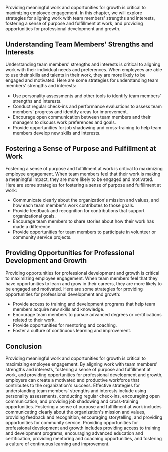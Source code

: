 
Providing meaningful work and opportunities for growth is critical to maximizing employee engagement. In this chapter, we will explore strategies for aligning work with team members' strengths and interests, fostering a sense of purpose and fulfillment at work, and providing opportunities for professional development and growth.

Understanding Team Members' Strengths and Interests
---------------------------------------------------

Understanding team members' strengths and interests is critical to aligning work with their individual needs and preferences. When employees are able to use their skills and talents in their work, they are more likely to be engaged and motivated. Here are some strategies for understanding team members' strengths and interests:

* Use personality assessments and other tools to identify team members' strengths and interests.
* Conduct regular check-ins and performance evaluations to assess team members' progress and identify areas for improvement.
* Encourage open communication between team members and their managers to discuss work preferences and goals.
* Provide opportunities for job shadowing and cross-training to help team members develop new skills and interests.

Fostering a Sense of Purpose and Fulfillment at Work
----------------------------------------------------

Fostering a sense of purpose and fulfillment at work is critical to maximizing employee engagement. When team members feel that their work is making a meaningful impact, they are more likely to be engaged and motivated. Here are some strategies for fostering a sense of purpose and fulfillment at work:

* Communicate clearly about the organization's mission and values, and how each team member's work contributes to those goals.
* Provide feedback and recognition for contributions that support organizational goals.
* Encourage team members to share stories about how their work has made a difference.
* Provide opportunities for team members to participate in volunteer or community service projects.

Providing Opportunities for Professional Development and Growth
---------------------------------------------------------------

Providing opportunities for professional development and growth is critical to maximizing employee engagement. When team members feel that they have opportunities to learn and grow in their careers, they are more likely to be engaged and motivated. Here are some strategies for providing opportunities for professional development and growth:

* Provide access to training and development programs that help team members acquire new skills and knowledge.
* Encourage team members to pursue advanced degrees or certifications related to their work.
* Provide opportunities for mentoring and coaching.
* Foster a culture of continuous learning and improvement.

Conclusion
----------

Providing meaningful work and opportunities for growth is critical to maximizing employee engagement. By aligning work with team members' strengths and interests, fostering a sense of purpose and fulfillment at work, and providing opportunities for professional development and growth, employers can create a motivated and productive workforce that contributes to the organization's success. Effective strategies for understanding team members' strengths and interests include using personality assessments, conducting regular check-ins, encouraging open communication, and providing job shadowing and cross-training opportunities. Fostering a sense of purpose and fulfillment at work includes communicating clearly about the organization's mission and values, providing feedback and recognition, encouraging storytelling, and providing opportunities for community service. Providing opportunities for professional development and growth includes providing access to training and development programs, encouraging advanced education and certification, providing mentoring and coaching opportunities, and fostering a culture of continuous learning and improvement.

